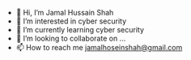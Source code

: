- 👋 Hi, I’m Jamal Hussain Shah
- 👀 I’m interested in cyber security
- 🌱 I’m currently learning cyber security
- 💞️ I’m looking to collaborate on ...
- 📫 How to reach me jamalhoseinshah@gmail.com

<!---
Jamal Hussain Shah is a ✨ special ✨ repository because its `README.md` (this file) appears on your GitHub profile.
You can click the Preview link to take a look at your changes.
--->
